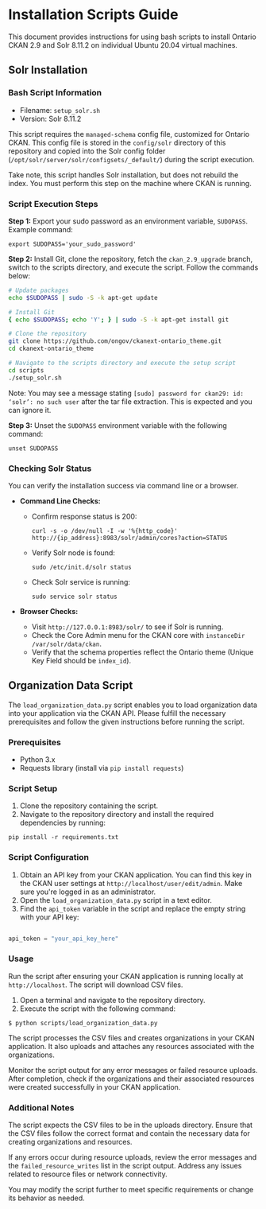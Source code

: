 # Installation Scripts Guide

This document provides instructions for using bash scripts to install Ontario CKAN 2.9 and Solr 8.11.2 on individual Ubuntu 20.04 virtual machines.

## Solr Installation

### Bash Script Information
- Filename: `setup_solr.sh`
- Version: Solr 8.11.2

This script requires the `managed-schema` config file, customized for Ontario CKAN. This config file is stored in the `config/solr` directory of this repository and copied into the Solr config folder (`/opt/solr/server/solr/configsets/_default/`) during the script execution.

Take note, this script handles Solr installation, but does not rebuild the index. You must perform this step on the machine where CKAN is running.

### Script Execution Steps

**Step 1:** Export your sudo password as an environment variable, `SUDOPASS`. Example command:
```
export SUDOPASS='your_sudo_password'
```

**Step 2:** Install Git, clone the repository, fetch the `ckan_2.9_upgrade` branch, switch to the scripts directory, and execute the script. Follow the commands below:

```bash
# Update packages
echo $SUDOPASS | sudo -S -k apt-get update

# Install Git
{ echo $SUDOPASS; echo 'Y'; } | sudo -S -k apt-get install git

# Clone the repository
git clone https://github.com/ongov/ckanext-ontario_theme.git
cd ckanext-ontario_theme

# Navigate to the scripts directory and execute the setup script
cd scripts
./setup_solr.sh
```

Note: You may see a message stating `[sudo] password for ckan29: id: ‘solr’: no such user` after the tar file extraction. This is expected and you can ignore it.

**Step 3:** Unset the `SUDOPASS` environment variable with the following command:
```
unset SUDOPASS
```

### Checking Solr Status
You can verify the installation success via command line or a browser.

- **Command Line Checks:**  
   - Confirm response status is 200:  
     ```
     curl -s -o /dev/null -I -w '%{http_code}' http://{ip_address}:8983/solr/admin/cores?action=STATUS
     ```
   - Verify Solr node is found:  
     ```
     sudo /etc/init.d/solr status
     ```
   - Check Solr service is running:  
     ```
     sudo service solr status
     ```

- **Browser Checks:**  
   - Visit `http://127.0.0.1:8983/solr/` to see if Solr is running.
   - Check the Core Admin menu for the CKAN core with `instanceDir /var/solr/data/ckan`.
   - Verify that the schema properties reflect the Ontario theme (Unique Key Field should be `index_id`).

## Organization Data Script

The `load_organization_data.py` script enables you to load organization data into your application via the CKAN API. Please fulfill the necessary prerequisites and follow the given instructions before running the script.

### Prerequisites
- Python 3.x
- Requests library (install via `pip install requests`)

### Script Setup
1. Clone the repository containing the script.
2. Navigate to the repository directory and install the required dependencies by running:
```
pip install -r requirements.txt
```

### Script Configuration
1. Obtain an API key from your CKAN application. You can find this key in the CKAN user settings at `http://localhost/user/edit/admin`. Make sure you're logged in as an administrator.
2. Open the `load_organization_data.py` script in a text editor.
3. Find the `api_token` variable in the script and replace the empty string with your API key:
```python

api_token = "your_api_key_here"

```

### Usage 
Run the script after ensuring your CKAN application is running locally at `http://localhost`. The script will download CSV files.

1. Open a terminal and navigate to the repository directory.
2. Execute the script with the following command:
```
$ python scripts/load_organization_data.py

```

The script processes the CSV files and creates organizations in your CKAN application. It also uploads and attaches any resources associated with the organizations. 

Monitor the script output for any error messages or failed resource uploads. After completion, check if the organizations and their associated resources were created successfully in your CKAN application.

### Additional Notes
The script expects the CSV files to be in the uploads directory. Ensure that the CSV files follow the correct format and contain the necessary data for creating organizations and resources.

If any errors occur during resource uploads, review the error messages and the `failed_resource_writes` list in the script output. Address any issues related to resource files or network connectivity. 

You may modify the script further to meet specific requirements or change its behavior as needed.
